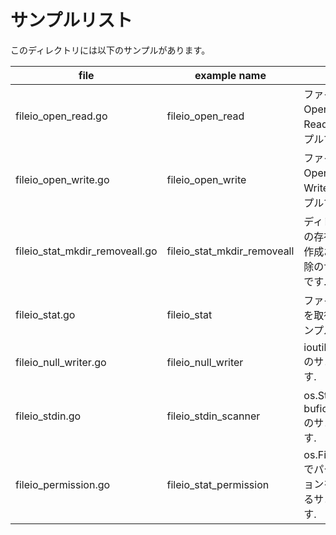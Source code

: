# サンプルリスト

このディレクトリには以下のサンプルがあります。

|file|example name|note|
|----|------------|----|
|fileio\_open\_read.go|fileio\_open\_read|ファイルをOpenしてReadするサンプルです.|
|fileio\_open\_write.go|fileio\_open\_write|ファイルをOpenしてWriteするサンプルです.|
|fileio\_stat\_mkdir\_removeall.go|fileio\_stat\_mkdir\_removeall|ディレクトリの存在確認と作成および削除のサンプルです.|
|fileio\_stat.go|fileio\_stat|ファイル情報を取得するサンプルです.|
|fileio\_null\_writer.go|fileio\_null\_writer|ioutil.Discard のサンプルです.|
|fileio\_stdin.go|fileio\_stdin\_scanner|os.Stdin と bufio.Scanner のサンプルです.|
|fileio\_permission.go|fileio\_stat\_permission|os.FileMode でパーミッションを判定するサンプルです.|

